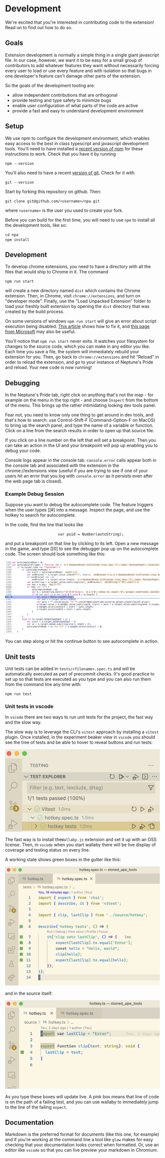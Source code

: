 # Development

We're excited that  you're interested in contributing code to
the extension! Read on to find out how to do so.

## Goals

Extension development is normally a simple thing in a single giant
javascript file. In our case, however, we want it to be easy for a
small group of contributors to add whatever features they want
without necessarily forcing every user to load or use every feature
and with isolation so that bugs in one developer's feature can't
damage other parts of the extension.

So the goals of the development tooling are:

- allow independent contributions that are orthogonal
- provide testing and type safety to minimize bugs
- enable user configuration of what parts of the code are active
- provide a fast and easy to understand development environment

## Setup

We use npm to configure the development environment, which enables
easy access to the best in class typescript and javascript development
tools. You'll need to have installed a 
[recent version of npm](https://docs.npmjs.com/downloading-and-installing-node-js-and-npm)
for these instructions to work. Check that you have it by running

```
npm --version
```

You'll also need to have a recent 
[version of git](https://git-scm.com/book/en/v2/Getting-Started-Installing-Git). 
Check for it with

```
git --version
```

Start by forking this repository on github. Then:

```
git clone git@github.com/<username>/npa.git
```

where `<username>` is the user you used to create your fork.

Before you can build for the first time, you will need to 
use `npm` to install all the development tools, like so:

```
cd npa
npm install
```

## Development

To develop chrome extensions, you need to have a directory with all
the files that would ship to Chrome in it. The command

```
npm run start
```

will create a new directory named `dist` which contains the Chrome
extension. Then, in Chrome, visit `chrome://extensions`, and turn
on "developer mode". Finally, use the "Load Unpacked Extension"
folder to load your freshly built extension by opening the `dist`
directory that was created by the build process.

On some versions of windows `npm run start` will give an error about
script execution being disabled. [This article](https://bobbyhadz.com/blog/nodemon-cannot-be-loaded-running-scripts-disabled) shows how to fix
it, and [this page from Microsoft](https://learn.microsoft.com/en-us/powershell/module/microsoft.powershell.core/about/about_execution_policies?view=powershell-7.3) may also be useful.

You'll notice that `npm run start` never exits. It watches your
filesystem for changes to the source code, which you can make in
any editor you like. Each time you save a file, the system will
immediately rebuild your extension for you. Then, go back to
`chrome://extensions` and hit "Reload" in order to reload the
extension, and go to your instance of Neptune's Pride and 
reload. Your new code is now running!

## Debugging

In the Neptune's Pride tab, right click on anything that's not the
map - for example on the menu in the top right - and choose `Inspect`
from the bottom of the menu. This brings up the rather intimidating
looking dev tools panel.

Fear not, you need to know only one thing to get around in dev
tools, and that's how to search: use Control-Shift-F (Command-Option-F
on MacOS) to bring up the search panel, and type the name of a
variable or function. Click on a line from the search results in
order to open up that source file.

If you click on a line number on the left that will set a breakpoint.
Then you can take an action in the UI and your breakpoint will pop
up enabling you to debug your code.

Console logs appear in the console tab. `console.error` calls appear
both in the console tab and associated with the extension in the
chrome://extensions view (useful if you are trying to see if one of
your users hit an error that you log with `console.error` as it
persists even after the web page tab is closed). 

### Example Debug Session

Suppose you want to debug the autocomplete code. The feature triggers
when the user types [[#] into a message. Inspect the page, and use
the hotkey to search for autocomplete.

In the code, find the line that looks like

```
                        var puid = Number(autoString);
```

and put a breakpoint on that line by clicking to its left. Open a new
message in the game, and type [[0] to see the debugger pop up on the
autocomplete code. The screen should look something like this:

![Development](pictures/devscreenshot.png?raw=true)

You can step along or hit the continue button to see autocomplete in
action.

## Unit tests

Unit tests can be added in `tests/<filename>.spec.ts` and will be
automatically executed as part of precommit checks. It's good
practice to set up so that tests are executed as you type and you
can also run them from the command line any time with:
```
npm run test
```
### Unit tests in vscode

In `vscode` there are two ways to run unit tests for the project,
the fast way and the slow way.

The slow way is to leverage the CLI's `vitest` approach by installing
a `vitest` plugin. Once installed, in the experiment beaker view in
`vscode` you should see the tree of tests and be able to hover to
reveal buttons and run tests:

![vitest](pictures/vscode_vitest.png?raw=true)

The fast way is to install the`Wallaby.js` extension and set it up
with an OSS license. Then, in `vscode` when you start wallaby there
will be live display of coverage and testing status on every line.

A working state shows green boxes in the gutter like this:

![wallabytest](pictures/vscode_wallabyspec.png?raw=true)

and in the source itself:

![wallabytest](pictures/vscode_wallabyhotkey.png?raw=true)

As you type these boxes will update live. A pink box means that
line of code is on the path of a failing test, and you can use
wallaby to immediately jump to the line of the failing `expect`.


## Documentation

Markdown is the preferred format for documents (like this one, for
example) and if you're working at the command line a tool like `glow`
makes for easy checking that your documentation looks correct when
formatted. Or, use an editor like `vscode` so that you can live
preview your markdown in Chromium.
